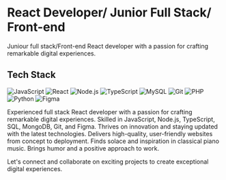 #  React Developer/ Junior Full Stack/ Front-end

Juniour full stack/Front-end React developer with a passion for crafting remarkable digital experiences.

## Tech Stack

![JavaScript](https://img.shields.io/badge/-JavaScript-yellow)
![React](https://img.shields.io/badge/-React-blue)
![Node.js](https://img.shields.io/badge/-Node.js-green)
![TypeScript](https://img.shields.io/badge/-TypeScript-blue)
![MySQL](https://img.shields.io/badge/-MySQL-blue)
![Git](https://img.shields.io/badge/-Git-orange)
![PHP](https://img.shields.io/badge/-PHP-purple)
![Python](https://img.shields.io/badge/-Python-blue)
![Figma](https://img.shields.io/badge/figma-%23F24E1E.svg?style=for-the-badge&logo=figma&logoColor=white)

Experienced full stack React developer with a passion for crafting remarkable digital experiences. Skilled in JavaScript, Node.js, TypeScript, SQL, MongoDB, Git, and Figma. Thrives on innovation and staying updated with the latest technologies. Delivers high-quality, user-friendly websites from concept to deployment. Finds solace and inspiration in classical piano music. Brings humor and a positive approach to work.

Let's connect and collaborate on exciting projects to create exceptional digital experiences.
